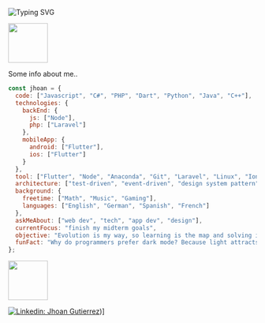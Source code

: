 ![Typing SVG](https://readme-typing-svg.demolab.com?font=Fira+Code&pause=1000&center=true&vCenter=true&random=false&width=435&lines=Hi..+;I'm+Jhoan+Guti%C3%A9rrez;Software+Engineer+Undergraduate;Nice+to+have+you+around+!)
<p></p>
<img src="https://media.giphy.com/media/SWchakFYsYDQJZcU7o/giphy.gif" width="80""><p>Some info about me..</p>

```javascript
const jhoan = {
  code: ["Javascript", "C#", "PHP", "Dart", "Python", "Java", "C++"],
  technologies: {
    backEnd: {
      js: ["Node"],
      php: ["Laravel"]
    },
    mobileApp: {
      android: ["Flutter"],
      ios: ["Flutter"]
    }
  },
  tool: ["Flutter", "Node", "Anaconda", "Git", "Laravel", "Linux", "Ionic", ".Net"],
  architecture: ["test-driven", "event-driven", "design system pattern"],
  background: {
    freetime: ["Math", "Music", "Gaming"],
    languages: ["English", "German", "Spanish", "French"]
  },
  askMeAbout: ["web dev", "tech", "app dev", "design"],
  currentFocus: "finish my midterm goals",
  objective: "Evolution is my way, so learning is the map and solving is the compass",
  funFact: "Why do programmers prefer dark mode? Because light attracts bugs!"
};
```
<img src="https://media.giphy.com/media/kBrSH5C4ps9nyNDo4S/giphy.gif" width="80"><br>
<!--Contact me or follow me.. Why not both? ¯\_(ツ)_/¯<br><br>-->
[![Linkedin: Jhoan Gutierrez](https://img.shields.io/badge/-JhoanGutierrez-blue?style=flat-square&logo=Linkedin&logoColor=white&link=[https://www.linkedin.com/in/jagutierrezz/?locale=en_US)](https://www.linkedin.com/in/jagutierrezz/?locale=en_US))]
<!--[![GitHub JhoanGZ](https://img.shields.io/github/followers/JhoanGZ?label=follow&style=social)](https://github.com/JhoanGZ)-->

